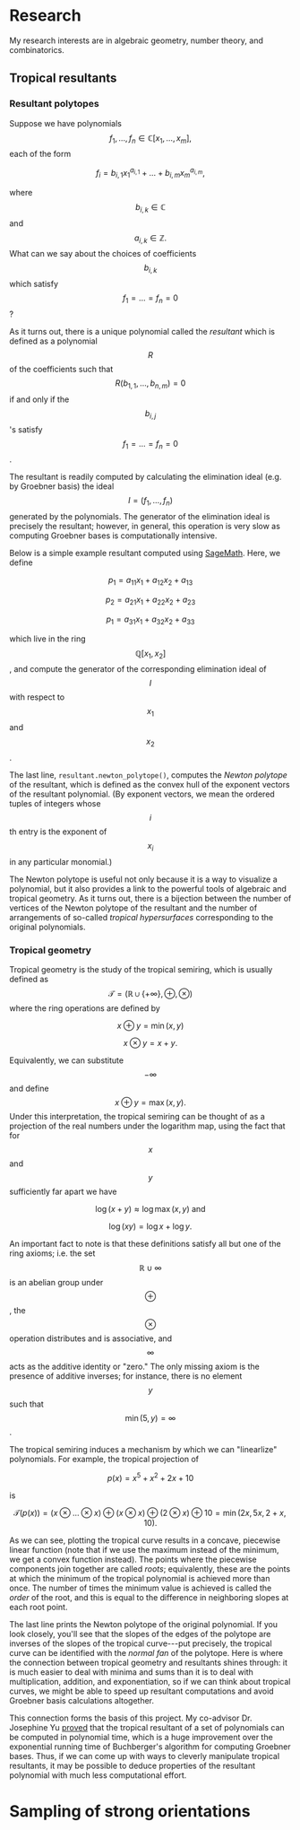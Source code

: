 # Research

My research interests are in algebraic geometry, number theory, and combinatorics.

## Tropical resultants

### Resultant polytopes

Suppose we have polynomials $$f_1, \dots, f_n \in \mathbb{C}[x_1,
\dots, x_m],$$ each of the form

$$f_i = b_{i, 1} x_1^{a_{i,1}} + \dots + b_{i, m} x_m^{a_{i, m}},$$

where $$b_{i,k} \in \mathbb{C}$$ and $$a_{i, k} \in \mathbb{Z}.$$ What
can we say about the choices of coefficients $$b_{i,k}$$ which satisfy
$$f_1 = \dots = f_n = 0$$?

As it turns out, there is a unique polynomial called the *resultant*
which is defined as a polynomial $$R$$ of
the coefficients such that $$R(b_{1,1}, \dots, b_{n, m}) = 0$$ if and
only if the $$b_{i, j}$$'s satisfy $$f_1 = \dots = f_n = 0$$. 

The resultant is readily computed by calculating the elimination ideal
(e.g. by Groebner basis) the ideal $$I = (f_1, \dots, f_n)$$ generated
by the polynomials. The generator of the elimination ideal is
precisely the resultant; however, in general, this operation is very
slow as computing Groebner bases is computationally intensive.

Below is a simple example resultant computed using
[SageMath](https://www.sagemath.org). Here, we define

$$p_1 = a_{11}x_1 + a_{12}x_2 + a_{13}$$

$$p_2 = a_{21}x_1 + a_{22}x_2 + a_{23}$$

$$p_1 = a_{31}x_1 + a_{32}x_2 + a_{33}$$

which live in the ring $$\mathbb{Q}[x_1, x_2]$$, and compute the generator of
the corresponding elimination ideal of $$I$$ with respect to $$x_1$$ and $$x_2$$.

<script src="https://gist.github.com/danielprofili/0e7df987e0f86b290edc6db38da4d9a0.js"></script>

The last line, `resultant.newton_polytope()`, computes the *Newton
polytope* of the resultant, which is defined as the convex hull of the
exponent vectors of the resultant polynomial. (By exponent vectors, we
mean the ordered tuples of integers whose $$i$$th entry is the exponent of
$$x_i$$ in any particular monomial.)

The Newton polytope is useful not only because it is a way to
visualize a polynomial, but it also provides a link to the powerful
tools of algebraic and tropical geometry. As it turns out, there is a
bijection between the number of vertices of the Newton polytope of the
resultant and the number of arrangements of so-called *tropical
hypersurfaces* corresponding to the original polynomials. 

### Tropical geometry

Tropical geometry is the study of the tropical semiring, which is
usually defined as $$\mathcal{T} = (\mathbb{R} \cup \{+\infty\},
\oplus, \otimes)$$ where the ring operations are defined by

$$x \oplus y = \min(x, y)$$

$$x \otimes y = x + y.$$

Equivalently, we can substitute $$-\infty$$ and define $$x \oplus y =
\max(x, y).$$ Under this interpretation, the tropical semiring can be
thought of as a projection of the real numbers under the logarithm map, 
using the fact that for $$x$$ and $$y$$ sufficiently far apart we have

$$\log(x + y) \approx \log \max(x, y) \text{ and}$$

$$\log(xy) = \log x + \log y.$$ 

An important fact to note is that these definitions satisfy all but
one of the ring axioms; i.e. the set $$\mathbb{R} \cup \infty$$ is an
abelian group under $$\oplus$$, the $$\otimes$$ operation
distributes and is associative, and $$\infty$$ acts as the additive
identity or "zero." The only missing axiom is the presence of additive
inverses; for instance, there is no element $$y$$ such that $$\min(5, y) = \infty$$.

The tropical semiring induces a mechanism by which we can
"linearlize" polynomials. For example, the tropical projection of

$$p(x) = x^5 + x^2 + 2x + 10$$

is

$$\mathcal{T}(p(x)) = (x \otimes \dots \otimes x) \oplus (x \otimes x)
\oplus (2 \otimes x) \oplus 10 =
\min(2x, 5x, 2+x, 10).$$

<script src="https://gist.github.com/danielprofili/edb4bf030d2ae6adeeed9ba4b76f028a.js"></script>

As we can see, plotting the tropical curve results in a
concave, piecewise linear function (note that if we use the maximum instead of
the minimum, we get a convex function instead). The points where the
piecewise components join together are called *roots*; equivalently,
these are the points at which the minimum of the tropical polynomial
is achieved more than once. The number of times the minimum value is
achieved is called the *order* of the root, and this is equal to the
difference in neighboring slopes at each root point.

The last line prints the Newton polytope of the original
polynomial. If you look closely, you'll see that the slopes of the
edges of the polytope are inverses of the slopes of the tropical
curve---put precisely, the tropical curve can be identified with the
*normal fan* of the polytope. Here is where the connection between
tropical geometry and resultants shines through: it is much easier to
deal with minima and sums than it is to deal with multiplication,
addition, and exponentiation, so if we can think about tropical
curves, we might be able to speed up resultant computations and avoid
Groebner basis calculations altogether.  

This connection forms the basis of this project. My co-advisor
Dr. Josephine Yu [proved](https://arxiv.org/pdf/1109.2368v1.pdf) that
the tropical resultant of a set of polynomials can be computed in
polynomial time, which is a huge improvement over the exponential
running time of Buchberger's algorithm for computing Groebner bases.
Thus, if we can come up with ways to cleverly manipulate tropical
resultants, it may be possible to deduce properties of the resultant
polynomial with much less computational effort.

# Sampling of strong orientations
